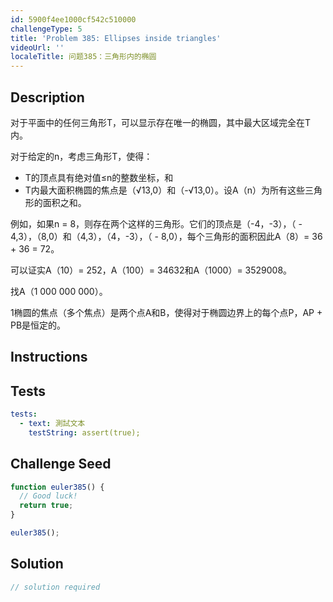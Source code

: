 ```yaml
---
id: 5900f4ee1000cf542c510000
challengeType: 5
title: 'Problem 385: Ellipses inside triangles'
videoUrl: ''
localeTitle: 问题385：三角形内的椭圆
---
```


## Description
<section id="description">对于平面中的任何三角形T，可以显示存在唯一的椭圆，其中最大区域完全在T内。 <p>对于给定的n，考虑三角形T，使得： </p><ul><li> T的顶点具有绝对值≤n的整数坐标，和</li><li> T内最大面积椭圆的焦点是（√13,0）和（-√13,0）。设A（n）为所有这些三角形的面积之和。 </li></ul><p>例如，如果n = 8，则存在两个这样的三角形。它们的顶点是（-4，-3），（ -  4,3），（8,0）和（4,3），（4，-3），（ -  8,0），每个三角形的面积因此A（8）= 36 + 36 = 72。 </p><p>可以证实A（10）= 252，A（100）= 34632和A（1000）= 3529008。 </p><p>找A（1 000 000 000）。 </p><p> 1椭圆的焦点（多个焦点）是两个点A和B，使得对于椭圆边界上​​的每个点P，AP + PB是恒定的。 </p></section>

## Instructions
<section id="instructions">
</section>

## Tests
<section id='tests'>

```yml
tests:
  - text: 測試文本
    testString: assert(true);

```

</section>

## Challenge Seed
<section id='challengeSeed'>

<div id='js-seed'>

```js
function euler385() {
  // Good luck!
  return true;
}

euler385();

```

</div>



</section>

## Solution
<section id='solution'>

```js
// solution required
```
</section>
